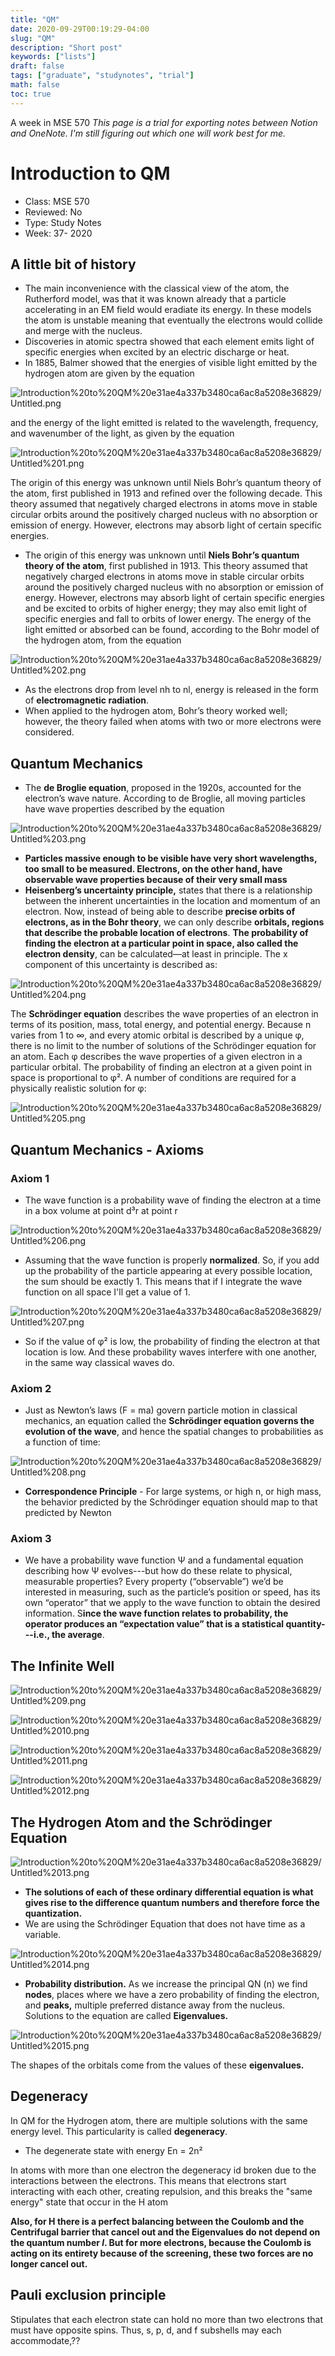 ```yaml
---
title: "QM"
date: 2020-09-29T00:19:29-04:00
slug: "QM"
description: "Short post"
keywords: ["lists"]
draft: false
tags: ["graduate", "studynotes", "trial"]
math: false
toc: true
---
```


A week in MSE 570
<i>This page is a trial for exporting notes between Notion and OneNote. I'm still figuring out which one will work best for me.</i> 

# Introduction to QM

- Class: MSE 570
- Reviewed: No
- Type: Study Notes
- Week: 37- 2020

## A little bit of history

- The main inconvenience with the classical view of the atom, the Rutherford model, was that it was known already that a particle accelerating in an EM field would eradiate its energy. In these models the atom is unstable meaning that eventually the electrons would collide and merge with the nucleus.
- Discoveries in atomic spectra showed that each element emits light of specific energies when excited by an electric discharge or heat.
- In 1885, Balmer showed that the energies of visible light emitted by the hydrogen atom are given by the equation

![Introduction%20to%20QM%20e31ae4a337b3480ca6ac8a5208e36829/Untitled.png](/Introduction%20to%20QM%20e31ae4a337b3480ca6ac8a5208e36829/Untitled.png)

and the energy of the light emitted is related to the wavelength, frequency, and wavenumber of the light, as given by the equation

![Introduction%20to%20QM%20e31ae4a337b3480ca6ac8a5208e36829/Untitled%201.png](/Introduction%20to%20QM%20e31ae4a337b3480ca6ac8a5208e36829/Untitled%201.png)

The origin of this energy was unknown until Niels Bohr’s quantum theory of the atom, first published in 1913 and refined over the following decade. This theory assumed that negatively charged electrons in atoms move in stable circular orbits around the positively charged nucleus with no absorption or emission of energy. However, electrons may absorb light of certain specific energies.

- The origin of this energy was unknown until **Niels Bohr’s quantum theory of the atom**, first published in 1913. This theory assumed that negatively charged electrons in atoms move in stable circular orbits around the positively charged nucleus with no absorption or emission of energy. However, electrons may absorb light of certain specific energies and be excited to orbits of higher energy; they may also emit light of specific energies and fall to orbits of lower energy. The energy of the light emitted or absorbed can be found, according to the Bohr model of the hydrogen atom, from the equation

![Introduction%20to%20QM%20e31ae4a337b3480ca6ac8a5208e36829/Untitled%202.png](/Introduction%20to%20QM%20e31ae4a337b3480ca6ac8a5208e36829/Untitled%202.png)

- As the electrons drop from level nh to nl, energy is released in the form of **electromagnetic radiation**.
- When applied to the hydrogen atom, Bohr’s theory worked well; however, the theory failed when atoms with two or more electrons were considered.

## Quantum Mechanics

- The **de Broglie equation**, proposed in the 1920s, accounted for the electron’s wave nature. According to de Broglie, all moving particles have wave properties described by the equation

![Introduction%20to%20QM%20e31ae4a337b3480ca6ac8a5208e36829/Untitled%203.png](/Introduction%20to%20QM%20e31ae4a337b3480ca6ac8a5208e36829/Untitled%203.png)

- **Particles massive enough to be visible have very short wavelengths, too small to be measured. Electrons, on the other hand, have observable wave properties because of their very small mass**
- **Heisenberg’s uncertainty principle,** states that there is a relationship between the inherent uncertainties in the location and momentum of an electron. Now, instead of being able to describe **precise orbits of electrons, as in the Bohr theory**, we can only describe **orbitals, regions that describe the probable location of electrons**. **The probability of finding the electron at a particular point in space, also called the electron density**, can be calculated—at least in principle. The x component of this uncertainty is described as:

![Introduction%20to%20QM%20e31ae4a337b3480ca6ac8a5208e36829/Untitled%204.png](/Introduction%20to%20QM%20e31ae4a337b3480ca6ac8a5208e36829/Untitled%204.png)

The **Schrödinger equation** describes the wave properties of an electron in terms of its position, mass, total energy, and potential energy. Because n varies from 1 to ∞, and every atomic orbital is described by a unique φ, there is no limit to the number of solutions of the Schrödinger equation for an atom. Each φ describes the wave properties of a given electron in a particular orbital. The probability of finding an electron at a given point in space is proportional to φ². A number of conditions are required for a physically realistic solution for φ:

![Introduction%20to%20QM%20e31ae4a337b3480ca6ac8a5208e36829/Untitled%205.png](/Introduction%20to%20QM%20e31ae4a337b3480ca6ac8a5208e36829/Untitled%205.png)

## Quantum Mechanics - Axioms

### Axiom 1

- The wave function is a probability wave of finding the electron at a time in a box volume at point d³r at point r

![Introduction%20to%20QM%20e31ae4a337b3480ca6ac8a5208e36829/Untitled%206.png](/Introduction%20to%20QM%20e31ae4a337b3480ca6ac8a5208e36829/Untitled%206.png)

- Assuming that the wave function is properly **normalized**. So, if you add up the probability of the particle appearing at every possible location, the sum should be exactly 1. This means that if I integrate the wave function on all space I'll get a value of 1.

![Introduction%20to%20QM%20e31ae4a337b3480ca6ac8a5208e36829/Untitled%207.png](/Introduction%20to%20QM%20e31ae4a337b3480ca6ac8a5208e36829/Untitled%207.png)

- So if the value of φ² is low, the probability of finding the electron at that location is low. And these probability waves interfere with one another, in the same way classical waves do.

### Axiom 2

- Just as Newton’s laws (F = ma) govern particle motion in classical mechanics, an equation called the **Schrödinger equation governs the evolution of the wave**, and hence the spatial changes to probabilities as a function of time:

![Introduction%20to%20QM%20e31ae4a337b3480ca6ac8a5208e36829/Untitled%208.png](/Introduction%20to%20QM%20e31ae4a337b3480ca6ac8a5208e36829/Untitled%208.png)

- **Correspondence Principle** - For large systems, or high n, or high mass, the behavior predicted by the Schrödinger equation should map to that predicted by Newton

### Axiom 3

- We have a probability wave function Ѱ and a fundamental equation describing how Ѱ evolves---but how do these relate to physical, measurable properties? Every property (“observable”) we’d be interested in measuring, such as the particle’s position or speed, has its own “operator” that we apply to the wave function to obtain the desired information. S**ince the wave function relates to probability, the operator produces an “expectation value” that is a statistical quantity---i.e., the average**.

## The Infinite Well

![Introduction%20to%20QM%20e31ae4a337b3480ca6ac8a5208e36829/Untitled%209.png](/Introduction%20to%20QM%20e31ae4a337b3480ca6ac8a5208e36829/Untitled%209.png)

![Introduction%20to%20QM%20e31ae4a337b3480ca6ac8a5208e36829/Untitled%2010.png](/Introduction%20to%20QM%20e31ae4a337b3480ca6ac8a5208e36829/Untitled%2010.png)

![Introduction%20to%20QM%20e31ae4a337b3480ca6ac8a5208e36829/Untitled%2011.png](/Introduction%20to%20QM%20e31ae4a337b3480ca6ac8a5208e36829/Untitled%2011.png)

![Introduction%20to%20QM%20e31ae4a337b3480ca6ac8a5208e36829/Untitled%2012.png](/Introduction%20to%20QM%20e31ae4a337b3480ca6ac8a5208e36829/Untitled%2012.png)

## The Hydrogen Atom and the Schrödinger Equation

![Introduction%20to%20QM%20e31ae4a337b3480ca6ac8a5208e36829/Untitled%2013.png](/Introduction%20to%20QM%20e31ae4a337b3480ca6ac8a5208e36829/Untitled%2013.png)

- **The solutions of each of these ordinary differential equation is what gives rise to the difference quantum numbers and therefore force the quantization.**
- We are using the Schrödinger Equation that does not have time as a variable.

![Introduction%20to%20QM%20e31ae4a337b3480ca6ac8a5208e36829/Untitled%2014.png](/Introduction%20to%20QM%20e31ae4a337b3480ca6ac8a5208e36829/Untitled%2014.png)

- **Probability distribution.** As we increase the principal QN (n) we find **nodes**, places where we have a zero probability of finding the electron, and **peaks,** multiple preferred distance away from the nucleus. Solutions to the equation are called **Eigenvalues.**

![Introduction%20to%20QM%20e31ae4a337b3480ca6ac8a5208e36829/Untitled%2015.png](/Introduction%20to%20QM%20e31ae4a337b3480ca6ac8a5208e36829/Untitled%2015.png)

The shapes of the orbitals come from the values of these **eigenvalues.**

## Degeneracy

In QM for the Hydrogen atom, there are multiple solutions with the same energy level. This particularity is called **degeneracy**.

- The degenerate state with energy En = 2n²

In atoms with more than one electron the degeneracy id broken due to the
interactions between the electrons. This means that electrons start interacting with each other, creating repulsion, and this breaks the "same energy" state that occur in the H atom

**Also, for H there is a perfect balancing between the Coulomb and the Centrifugal barrier that cancel out and the Eigenvalues do not depend on the quantum number *l*. But for more electrons, because the Coulomb is acting on its entirety because of the screening, these two forces are no longer cancel out.**

## Pauli exclusion principle

Stipulates that each electron state can hold no more than two electrons that must have opposite spins. Thus, s, p, d, and f subshells may each accommodate,??